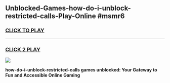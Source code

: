 
## Unblocked-Games-how-do-i-unblock-restricted-calls-Play-Online #msmr6
<h3>
<a href="https://news.freeplayer.one?title=how-do-i-unblock-restricted-calls&ref=3">CLICK TO PLAY</a></h3>
<hr>

<h3>
<a href="https://news.freeplayer.one?title=how-do-i-unblock-restricted-calls&ref=3">CLICK 2 PLAY</a>
  
</h3>

<a href="https://news.freeplayer.one?title=how-do-i-unblock-restricted-calls&ref=3"><img src="https://clearcache.store/games.png"></a>


**how-do-i-unblock-restricted-calls games unblocked: Your Gateway to Fun and Accessible Online Gaming**
